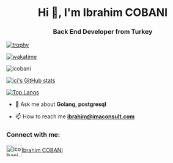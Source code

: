 

<h1 align="center">Hi 👋, I'm Ibrahim COBANI</h1>
<h3 align="center">Back End Developer from Turkey</h3>

[![trophy](https://github-profile-trophy.vercel.app/?username=icobani&theme=nord&title=Commit,Repositories,Joined2020)](https://github.com/ryo-ma/github-profile-trophy)


[![wakatime](https://wakatime.com/badge/user/4b7d94ba-36de-4cf0-b8cb-e3fe6e91949a.svg)](https://wakatime.com/@4b7d94ba-36de-4cf0-b8cb-e3fe6e91949a)


<p align="left"> <img src="https://komarev.com/ghpvc/?username=icobani&label=Profile%20views&color=0e75b6&style=flat" alt="icobani" /> </p>

[![ici's GitHub stats](https://github-readme-stats.vercel.app/api?username=icobani&count_private=true&show_icons=true&theme=dark)](https://github.com/icobani/github-readme-stats)

[![Top Langs](https://github-readme-stats.vercel.app/api/top-langs/?username=icobani&layout=compact&count_private=true)](https://github.com/icobani/github-readme-stats)




- 💬 Ask me about **Golang, postgresql**

- 📫 How to reach me **ibrahim@imaconsult.com**

<h3 align="left">Connect with me:</h3>
<p align="left">
<a href="https://www.linkedin.com/in/ibrahimcobani/" target="blank"><img align="center" src="https://raw.githubusercontent.com/rahuldkjain/github-profile-readme-generator/master/src/images/icons/Social/linked-in-alt.svg" alt="icobani" height="30" width="40" />Ibrahim COBANI</a>
</p>




